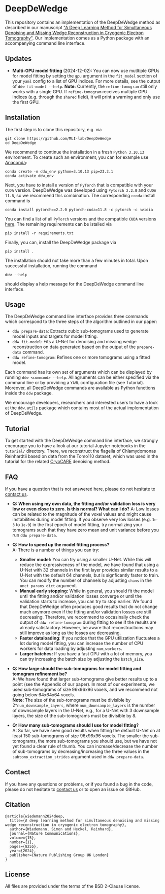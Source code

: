 # DeepDeWedge

This repository contains an implementation of the DeepDeWedge method as described in our manuscript ["A Deep Learning Method for Simultaneous Denoising and Missing Wedge Reconstruction in Cryogenic Electron Tomography"](https://www.nature.com/articles/s41467-024-51438-y). Our implementation comes as a Python package with an accompanying command line interface.

## Updates

- **Multi-GPU model fitting** (2024-12-02): You can now use mutltiple GPUs for model fitting by setting the `gpu` argument in the `fit_model` section of your `yaml` config to a list of GPU indices. For more details, see the output of `ddw fit-model --help`.  **Note:** Currently, the `refine-tomogram` still only works with a single GPU. If `refine-tomogram` receives multiple GPU indices (e.g. through the `shared` field), it will print a warning and only use the first GPU.

## Installation
The first step is to clone this repository, e.g. via
```
git clone https://github.com/MLI-lab/DeepDeWedge
cd DeepDeWedge
```
We recommend to continue the installation in a fresh `Python 3.10.13` environment. To create such an environment, you can for example use [Anaconda](https://www.anaconda.com/download):
```
conda create -n ddw_env python=3.10.13 pip=23.2.1
conda activate ddw_env
```
Next, you have to install a version of `PyTorch` that is compatible with your `CUDA` version. DeepDeWedge was developed using `Pytorch 2.2.0` and `CUDA 11.8`, so we recommend this combination. The corresponding `conda` install command is
```
conda install pytorch==2.2.0 pytorch-cuda=11.8 -c pytorch -c nvidia
```
You can find a list of all `PyTorch` versions and the compatible `CUDA` versions [here](https://pytorch.org/get-started/previous-versions/). The remaining requirements can be istalled via
```
pip install -r requirements.txt
```
Finally, you can, install the DeepDeWedge package via
```
pip install .
``` 
The installation should not take more than a few minutes in total. Upon successful installation, running the command
```
ddw --help
```
should display a help message for the DeepDeWedge command line interface.

## Usage
The DeepDeWedge command line interface provides three commands which correspond to the three steps of the algorithm outlined in our paper:
- `ddw prepare-data`: Extracts cubic sub-tomograms used to generate model inputs and targets for model fitting.
- `ddw fit-model`: Fits a U-Net for denoising and missing wedge reconstruction on data generated based on the output of the `prepare-data` command.
- `ddw refine-tomogram`: Refines one or more tomograms using a fitted model.

Each command has its own set of arguments which can be displayed by running `ddw <command> --help`. All agruments can be either specified via the command line or by providing a `YAML` configuration file (see Tutorial). Moreover, all DeepDeWedge commands are available as Python functions inside the `ddw` package. 

We encourage developers, researchers and interested users to have a look at the `ddw.utils` package which contains most of the actual implementation of DeepDeWedge. 

## Tutorial
To get started with the DeepDeWedge command line interface, we strongly encourage you to have a look at our tutorial Jupyter notebooks in the `tutorial/` directory. There, we reconstruct the flagella of Chlamydomonas Reinhardtii based on data from the Tomo110 dataset, which was used in the tutorial for the related [CryoCARE](https://github.com/juglab/cryoCARE_T2T) denoising method.

## FAQ
If you have a question that is not answered here, please do not hesitate to [contact us](mailto:simonw.wiedemann@tum.de).

- **Q: When using my own data, the fitting and/or validation loss is very low or even close to zero. Is this normal? What can I do?**
A: Low losses can be related to the magnitude of the voxel values and might cause instabilities during model fitting. If you observe very low losses (e.g. `1e-3` to `1e-9`) in the first epoch of model fitting, try normalizing your tomograms such that they have zero mean and unit variance before you run `ddw prepare-data`. 

- **Q: How to speed up the model fitting process?**  
  A: There is a number of things you can try: 
    - **Smaller model:** You can try using a smaller U-Net. While this will reduce the expressiveness of the model, we have found that using a U-Net with 32 channels in the first layer provides similar results to a U-Net with the default 64 channels, but is signficantly faster to train. You can modify the number of channels by adjusting `chans` in the `unet_params_dict` argument.
    - **Manual early stopping:** While in general, you should fit the model until the fitting and/or validation losses converge or until the validation starts to increase, you can try to stop earlier. We found that DeepDeWedge often produces good results that do not change much anymore even if the fitting and/or validation losses are still decreasing. Therefore, we recommend to occasinally check the output of `ddw refine-tomogram` during fitting to see if the results are already satisfactory. However, be aware that reconstructions may still improve as long as the losses are decreasing.
    - **Faster dataloading:** If you notice that the GPU utilization fluctuates a lot during model fitting, you can increase the number of CPU workers for data loading by adjusting `num_workers`.
    - **Larger batches:** If you have a fast GPU with a lot of memory, you can try increasing the batch size by adjusting the `batch_size`.


- **Q: How large should the sub-tomograms for model fitting and tomogram refinement be?**\
  A: We have found that larger sub-tomograms give better results up to a point (see the Appendix of our paper).
  In most of our experiments, we used sub-tomograms of size 96x96x96 voxels, and we recommend not going below 64x64x64 voxels. \
  **Note**: The size of the sub-tomograms must be divisible by 2^`num_downsample_layers`, where `num_downsample_layers` is the number of downsample layers in the U-Net, e.g., for a U-Net with 3 downsample layers, the size of the sub-tomograms must be divisible by 8.

- **Q: How many sub-tomograms should I use for model fitting?**\
  A: So far, we have seen good results when fitting the default U-Net on at least 150 sub-tomograms of size 96x96x96 voxels. The smaller the sub-tomograms, the more sub-tomograms you should use, but we have not yet found a clear rule of thumb. You can increase/decrease the number of sub-tomograms by decreasing/increasing the three values in the `subtomo_extraction_strides` argument used in `ddw prepare-data`.
   

## Contact

If you have any questions or problems, or if you found a bug in the code, please do not hesitate to [contact us](mailto:simonw.wiedemann@tum.de) or to open an issue on GitHub.

## Citation

```
@article{wiedemann2024deep,
  title={A deep learning method for simultaneous denoising and missing wedge reconstruction in cryogenic electron tomography},
  author={Wiedemann, Simon and Heckel, Reinhard},
  journal={Nature Communications},
  volume={15},
  number={1},
  pages={8255},
  year={2024},
  publisher={Nature Publishing Group UK London}
}
```

## License
All files are provided under the terms of the BSD 2-Clause license.
